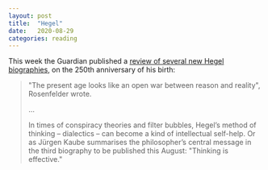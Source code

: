 ```yaml
---
layout: post
title:  "Hegel"
date:   2020-08-29
categories: reading
---
```


This week the Guardian published a [review of several new Hegel biographies](https://www.theguardian.com/world/2020/aug/27/germany-finds-it-hard-to-love-hegel-250-years-after-his-birth), on the 250th anniversary of his birth:

> "The present age looks like an open war between reason and reality", Rosenfelder wrote.
>
>...
>
> In times of conspiracy theories and filter bubbles, Hegel’s method of thinking – dialectics – can become a kind of intellectual self-help. Or as Jürgen Kaube summarises the philosopher’s central message in the third biography to be published this August: "Thinking is effective."
